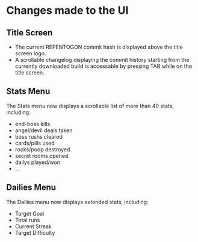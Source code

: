 # Changes made to the UI

## Title Screen

- The current REPENTOGON commit hash is displayed above the title screen logo.
- A scrollable changelog displaying the commit history starting from the currently downloaded build is accessable by pressing TAB while on the title screen.

## Stats Menu

The Stats menu now displays a scrollable list of more than 40 stats, including:

- end-boss kills
- angel/devil deals taken
- boss rushs cleared
- cards/pills used
- rocks/poop destroyed
- secret rooms opened
- dailys played/won
- ...

## Dailies Menu

The Dailies menu now displays extended stats, including:

- Target Goal
- Total runs
- Current Streak
- Target Difficulty

